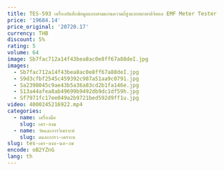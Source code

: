 ```yaml
---
title: TES-593 เครื่องบันทึกข้อมูลแบบสามแกนความถี่สูงแบบพกพาดิจิตอล EMF Meter Tester
price: '19684.14'
price_original: '20720.17'
currency: THB
discount: 5%
rating: 5
volume: 64
image: Sb7fac712a14f43bea8ac0e8ff67a88deI.jpg
images:
  - Sb7fac712a14f43bea8ac0e8ff67a88deI.jpg
  - S9d3cfbf2545c459392c987a51aa9c0791.jpg
  - Sa2398045c9ae43b5a36a83cd2b1fa146e.jpg
  - S13a44afea8ab49699b9492db9dc1df59h.jpg
  - Sf7971fc17ee049a2b9721bed592d9ff1u.jpg
video: 4000245216922.mp4
categories:
  - name: เครื่องมือ
    slug: เคร-องม
  - name: วัดและการวิเคราะห์
    slug: ดและการว-เคราะห
slug: tes-เคร-องบ-นท-กข
encode: oB2YZnG
lang: th
---
```

  